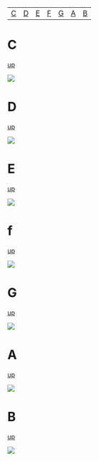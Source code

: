 <table id="contents">
    <tr>
        <td><a href="#c">C</a></td>
        <td><a href="#d">D</a></td>
        <td><a href="#e">E</a></td>
        <td><a href="#f">F</a></td>
        <td><a href="#g">G</a></td>
        <td><a href="#a">A</a></td>
        <td><a href="#b">B</a></td>
    </tr>
</table>

<h1 id="c">C</h1>

[up](#contents)

![](./images/c-major.png)

<h1 id="d">D</h1>

[up](#contents)

![](./images/d-major.png)

<h1 id="e">E</h1>

[up](#contents)

![](./images/e-major.png)

<h1 id="f">f</h1>

[up](#contents)

![](./images/f-major.png)
<h1 id="g">G</h1>

[up](#contents)

![](./images/g-major.png)

<h1 id="a">A</h1>

[up](#contents)

![](./images/a-major.png)

<h1 id="b">B</h1>

[up](#contents)

![](./images/b-major.png)